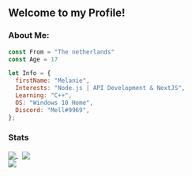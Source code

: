 ## Welcome to my Profile!
### About Me:
```js
const From = "The netherlands"
const Age = 17

let Info = {
  firstName: "Melanie",
  Interests: "Node.js | API Development & NextJS",
  Learning: "C++",
  OS: "Windows 10 Home",
  Discord: "Mell#9969",
};
```
### Stats
<a href="https://github.com/Mxlanie/Mxlanie">
  <img align="center" src="https://github-readme-stats.vercel.app/api?username=Mxlanie&theme=onedark&layout=compact"/>
</a>
&nbsp;
<a href="https://github.com/Mxlanie/Mxlanie">
    <img align="center" src="https://github-readme-stats.vercel.app/api/top-langs/?username=Mxlanie&theme=onedark&layout=default"/>
</a>
<br>
<a href="https://github.com/Mxlanie/Mxlanie">
    <img align="center" src="https://komarev.com/ghpvc/?username=Mxlanie&color=FFB6C1&style=plastic&label=Profile Views"/>
</a>
